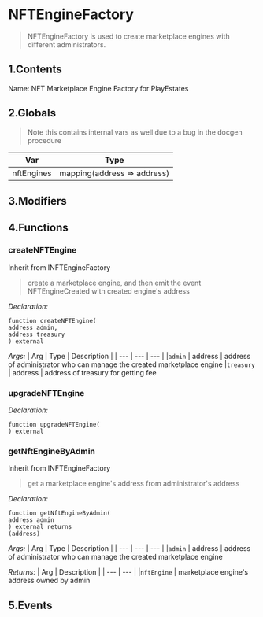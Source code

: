 # NFTEngineFactory

> NFTEngineFactory is used to create marketplace engines with different administrators.

## 1.Contents
Name: NFT Marketplace Engine Factory for PlayEstates
<p>
<!-- START doctoc -->
<!-- END doctoc -->

## 2.Globals

> Note this contains internal vars as well due to a bug in the docgen procedure

| Var | Type |
| --- | --- |
| nftEngines | mapping(address => address) |

## 3.Modifiers

## 4.Functions

### createNFTEngine
Inherit from INFTEngineFactory

> create a marketplace engine, and then emit the event NFTEngineCreated with created engine's address


*Declaration:*
```solidity
function createNFTEngine(
address admin,
address treasury
) external
```

*Args:*
| Arg | Type | Description |
| --- | --- | --- |
|`admin` | address | address of administrator who can manage the created marketplace engine
|`treasury` | address | address of treasury for getting fee


### upgradeNFTEngine



*Declaration:*
```solidity
function upgradeNFTEngine(
) external
```




### getNftEngineByAdmin
Inherit from INFTEngineFactory

> get a marketplace engine's address from administrator's address


*Declaration:*
```solidity
function getNftEngineByAdmin(
address admin
) external returns
(address)
```

*Args:*
| Arg | Type | Description |
| --- | --- | --- |
|`admin` | address | address of administrator who can manage the created marketplace engine

*Returns:*
| Arg | Description |
| --- | --- |
|`nftEngine` | marketplace engine's address owned by admin

## 5.Events
